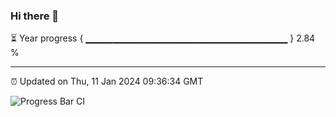 ### Hi there 👋

⏳ Year progress { ▁▁▁▁▁▁▁▁▁▁▁▁▁▁▁▁▁▁▁▁▁▁▁▁▁▁▁▁▁▁ } 2.84 %

---

⏰ Updated on Thu, 11 Jan 2024 09:36:34 GMT

![Progress Bar CI](https://github.com/IshwaranRudhara/GIT-ACTION/workflows/Progress%20Bar%20CI/badge.svg)
